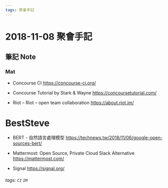 ```yaml
---
tags: 聚會手記
---
```


2018-11-08 聚會手記
===

筆記 Note
---

### Mat

- Concourse CI
https://concourse-ci.org/

- Concourse Tutorial by Stark & Wayne
https://concoursetutorial.com/

- Riot – Riot – open team collaboration
https://about.riot.im/

# BestSteve

- BERT - 自然語言處理模型
https://technews.tw/2018/11/06/google-open-sources-bert/

- Mattermost: Open Source, Private Cloud Slack Alternative
https://mattermost.com/

- Signal
https://signal.org/

###### tags: `CI` `IM`